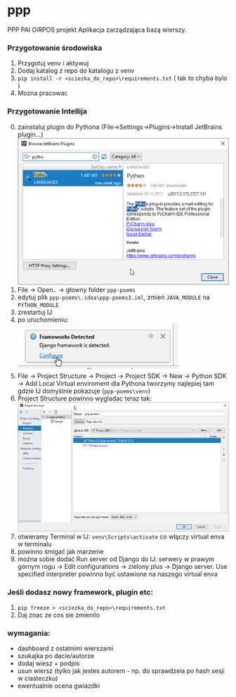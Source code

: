 # ppp
PPP PAI OiRPOS projekt
Aplikacja zarządzająca bazą wierszy.

### Przygotowanie środowiska
1. Przygotuj venv i aktywuj
2. Dodaj katalog z repo do katalogu z venv
3. `pip install -r <sciezka_do_repo>\requirements.txt`  ( tak to chyba bylo )
4. Mozna pracowac

### Przygotowanie Intellija

0. zainstaluj plugin do Pythona (File->Settings->Plugins->Install JetBrains plugin...)
![Alt text](/readme_images/sshot-320.png)
1. File -> Open.. -> głowny folder `ppp-poems`
2. edytuj plik `ppp-poems\.idea\ppp-poems3.iml`, zmień `JAVA_MODULE` na `PYTHON_MODULE`
3. zrestartuj IJ
4. po uruchomieniu:
![Alt text](/readme_images/sshot-321.png)
5. File -> Project Structure -> Project -> Project SDK -> New -> Python SDK -> Add Local 
   Virtual enviroment dla Pythona tworzymy najlepiej tam gdzie IJ domyślnie pokazuje (`ppp-poems\venv`)
6. Project Structure powinno wygladac teraz tak:
![Alt text](/readme_images/sshot-322.png)
7. otwieramy Terminal w IJ:
`venv\Scripts\activate` co włączy virtual enva w terminalu
8. powinno śmigać jak marzenie
9. można sobie dodać Run server od Django do IJ:
   serwery w prawym górnym rogu -> Edit configurations -> zielony plus -> Django server. Use specified interpreter powinno być ustawione na naszego virtual enva


### Jeśli dodasz nowy framework, plugin etc:
1. `pip freeze > <sciezka_do_repo>\requirements.txt`
2. Daj znac ze cos sie zmienilo

### wymagania:
- dashboard z ostatnimi wierszami
- szukajka po dacie/autorze
- dodaj wiesz + podpis
- usun wiersz (tylko jak jestes autorem - np. do sprawdzeia po hash sesji w ciasteczku)
- ewentualnie ocena gwiazdki